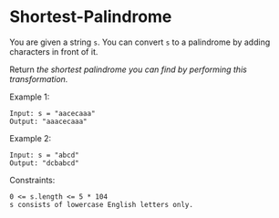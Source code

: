 # Shortest-Palindrome

You are given a string `s`. You can convert `s` to a palindrome by adding characters in front of it.

Return _the shortest palindrome you can find by performing this transformation._

Example 1:
```
Input: s = "aacecaaa"
Output: "aaacecaaa"
```
Example 2:
```
Input: s = "abcd"
Output: "dcbabcd"
``` 

Constraints:
```
0 <= s.length <= 5 * 104
s consists of lowercase English letters only.
```
